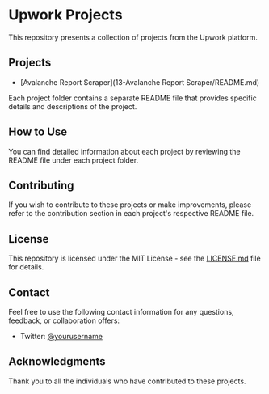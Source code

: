 # Upwork Projects

This repository presents a collection of projects from the Upwork platform.

## Projects

- [Avalanche Report Scraper](13-Avalanche Report Scraper/README.md)

Each project folder contains a separate README file that provides specific details and descriptions of the project.

## How to Use

You can find detailed information about each project by reviewing the README file under each project folder.

## Contributing

If you wish to contribute to these projects or make improvements, please refer to the contribution section in each project's respective README file.

## License

This repository is licensed under the MIT License - see the [LICENSE.md](LICENSE.md) file for details.

## Contact

Feel free to use the following contact information for any questions, feedback, or collaboration offers:

- Twitter: [@yourusername](https://twitter.com/yourusername)

## Acknowledgments

Thank you to all the individuals who have contributed to these projects.
